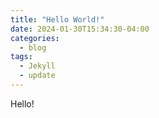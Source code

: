```yaml
---
title: "Hello World!"
date: 2024-01-30T15:34:30-04:00
categories:
  - blog
tags:
  - Jekyll
  - update
---
```

Hello!